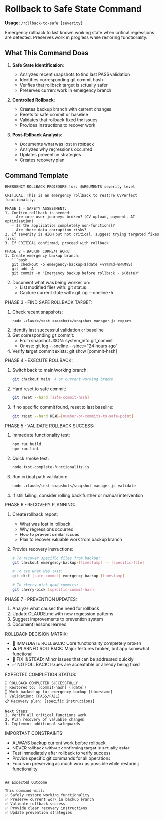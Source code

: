 # Rollback to Safe State Command

**Usage**: `/rollback-to-safe [severity]`

Emergency rollback to last known working state when critical regressions are detected. Preserves work in progress while restoring functionality.

## What This Command Does

1. **Safe State Identification**:
   - Analyzes recent snapshots to find last PASS validation
   - Identifies corresponding git commit hash
   - Verifies that rollback target is actually safer
   - Preserves current work in emergency branch

2. **Controlled Rollback**:
   - Creates backup branch with current changes
   - Resets to safe commit or baseline
   - Validates that rollback fixed the issues
   - Provides instructions to recover work

3. **Post-Rollback Analysis**:
   - Documents what was lost in rollback
   - Analyzes why regressions occurred
   - Updates prevention strategies
   - Creates recovery plan

## Command Template

```
EMERGENCY ROLLBACK PROCEDURE for: $ARGUMENTS severity level

CRITICAL: This is an emergency rollback to restore CVPerfect functionality.

PHASE 1 - SAFETY ASSESSMENT:
1. Confirm rollback is needed:
   - Are core user journeys broken? (CV upload, payment, AI optimization)
   - Is the application completely non-functional?
   - Are there data corruption risks?
2. If severity is HIGH but not critical, suggest trying targeted fixes first
3. If CRITICAL confirmed, proceed with rollback

PHASE 2 - BACKUP CURRENT WORK:
1. Create emergency backup branch:
   ```bash
   git checkout -b emergency-backup-$(date +%Y%m%d-%H%M%S)
   git add -A
   git commit -m "Emergency backup before rollback - $(date)"
   ```
2. Document what was being worked on:
   - List modified files with: git status
   - Capture current state with: git log --oneline -5

PHASE 3 - FIND SAFE ROLLBACK TARGET:
1. Check recent snapshots:
   ```bash
   node .claude/test-snapshots/snapshot-manager.js report
   ```
2. Identify last successful validation or baseline
3. Get corresponding git commit:
   - From snapshot JSON: system_info.git_commit  
   - Or use: git log --oneline --since="24 hours ago" 
4. Verify target commit exists: git show [commit-hash]

PHASE 4 - EXECUTE ROLLBACK:
1. Switch back to main/working branch:
   ```bash
   git checkout main  # or current working branch
   ```
2. Hard reset to safe commit:
   ```bash
   git reset --hard [safe-commit-hash]
   ```
3. If no specific commit found, reset to last baseline:
   ```bash
   git reset --hard HEAD~[number-of-commits-to-safe-point]
   ```

PHASE 5 - VALIDATE ROLLBACK SUCCESS:
1. Immediate functionality test:
   ```bash
   npm run build
   npm run lint
   ```
2. Quick smoke test:
   ```bash  
   node test-complete-functionality.js
   ```
3. Run critical path validation:
   ```bash
   node .claude/test-snapshots/snapshot-manager.js validate
   ```
4. If still failing, consider rolling back further or manual intervention

PHASE 6 - RECOVERY PLANNING:
1. Create rollback report:
   - What was lost in rollback
   - Why regressions occurred  
   - How to prevent similar issues
   - Plan to recover valuable work from backup branch
   
2. Provide recovery instructions:
   ```bash
   # To recover specific files from backup:
   git checkout emergency-backup-[timestamp] -- [specific-file]
   
   # To see what was lost:
   git diff [safe-commit] emergency-backup-[timestamp]
   
   # To cherry-pick good commits:
   git cherry-pick [specific-commit-hash]
   ```

PHASE 7 - PREVENTION UPDATES:
1. Analyze what caused the need for rollback
2. Update CLAUDE.md with new regression patterns
3. Suggest improvements to prevention system
4. Document lessons learned

ROLLBACK DECISION MATRIX:
- 🚨 IMMEDIATE ROLLBACK: Core functionality completely broken
- ⚠️ PLANNED ROLLBACK: Major features broken, but app somewhat functional  
- 📝 FIX INSTEAD: Minor issues that can be addressed quickly
- ✅ NO ROLLBACK: Issues are acceptable or already being fixed

EXPECTED COMPLETION STATUS:
```
🔄 ROLLBACK COMPLETED SUCCESSFULLY
📍 Restored to: [commit-hash] ([date])
💾 Work backed up to: emergency-backup-[timestamp] 
🧪 Validation: [PASS/FAIL] 
📋 Recovery plan: [specific instructions]

Next Steps:
1. Verify all critical functions work
2. Plan recovery of valuable changes
3. Implement additional safeguards
```

IMPORTANT CONSTRAINTS:
- ALWAYS backup current work before rollback
- NEVER rollback without confirming target is actually safer
- Test immediately after rollback to verify success
- Provide specific git commands for all operations
- Focus on preserving as much work as possible while restoring functionality
```

## Expected Outcome

This command will:
✅ Safely restore working functionality
✅ Preserve current work in backup branch
✅ Validate rollback success
✅ Provide clear recovery instructions
✅ Update prevention strategies